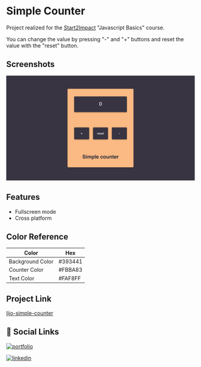 
# Simple Counter

Project realized for the [Start2Impact](https://www.start2impact.it) "Javascript Basics" course.

You can change the value by pressing "-" and "+" buttons and reset the value with the "reset" button.

## Screenshots

![App Screenshot](/assets/img/screenshot-lijo.simple-counter.png)

## Features
- Fullscreen mode
- Cross platform

## Color Reference

| Color             | Hex                                                                |
| ----------------- | ------------------------------------------------------------------ |
| Background Color | #393441 |
| Counter Color | #FBBA83 |
| Text Color | #FAF8FF |


## Project Link

[lijo-simple-counter](https://lijo-simple-counter.netlify.app/)

## 🔗 Social Links

[![portfolio](https://img.shields.io/badge/my_portfolio-000?style=for-the-badge&logo=ko-fi&logoColor=white)](https://lijo-belardi.github.io/)

[![linkedin](https://img.shields.io/badge/linkedin-0A66C2?style=for-the-badge&logo=linkedin&logoColor=white)](https://www.linkedin.com/in/lijo-belardi-25615918b/)

